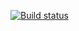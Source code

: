 [![Build status](https://ci.appveyor.com/api/projects/status/bava7aw8qci7tcve/branch/master?svg=true)](https://ci.appveyor.com/project/vostok/airlock-consumer/branch/master)
